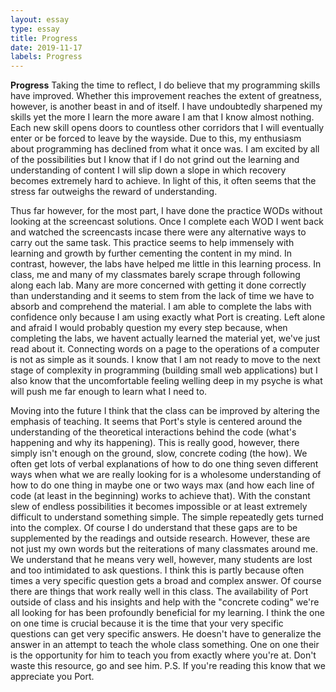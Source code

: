 ```yaml
---
layout: essay
type: essay
title: Progress
date: 2019-11-17
labels: Progress
---
```

__Progress__
Taking the time to reflect, I do believe that my programming skills have improved. Whether this improvement reaches the extent of greatness, however, is another beast in and of itself. I have undoubtedly sharpened my skills yet the more I learn the more aware I am that I know almost nothing. Each new skill opens doors to countless other corridors that I will eventually enter or be forced to leave by the wayside. Due to this, my enthusiasm about programming has declined from what it once was. I am excited by all of the possibilities but I know that if I do not grind out the learning and understanding of content I will slip down a slope in which recovery becomes extremely hard to achieve. In light of this, it often seems that the stress far outweighs the reward of understanding. 

Thus far however, for the most part, I have done the practice WODs without looking at the screencast solutions. Once I complete each WOD I went back and watched the screencasts incase there were any alternative ways to carry out the same task. This practice seems to help immensely with learning and growth by further cementing the content in my mind. In contrast, however, the labs have helped me little in this learning process. In class, me and many of my classmates barely scrape through following along each lab. Many are more concerned with getting it done correctly than understanding and it seems to stem from the lack of time we have to absorb and comprehend the material. I am able to complete the labs with confidence only because I am using exactly what Port is creating. Left alone and afraid I would probably question my every step because, when completing the labs, we havent actually learned the material yet, we've just read about it. Connecting words on a page to the operations of a computer is not as simple as it sounds. I know that I am not ready to move to the next stage of complexity in programming (building small web applications) but I also know that the uncomfortable feeling welling deep in my psyche is what will push me far enough to learn what I need to. 

Moving into the future I think that the class can be improved by altering the emphasis of teaching. It seems that Port's style is centered around the understanding of the theoretical interactions behind the code (what's happening and why its happening). This is really good, however, there simply isn't enough on the ground, slow, concrete coding (the how). We often get lots of verbal explanations of how to do one thing seven different ways when what we are really looking for is a wholesome understanding of how to do one thing in maybe one or two ways max (and how each line of code (at least in the beginning) works to achieve that). With the constant slew of endless possibilities it becomes impossible or at least extremely difficult to understand something simple. The simple repeatedly gets turned into the complex. Of course I do understand that these gaps are to be supplemented by the readings and outside research. However, these are not just my own words but the reiterations of many classmates around me. We understand that he means very well, however, many students are lost and too intimidated to ask questions. I think this is partly because often times a very specific question gets a broad and complex answer. Of course there are things that work really well in this class. The availability of Port outside of class and his insights and help with the "concrete coding" we're all looking for has been profoundly beneficial for my learning. I think the one on one time is crucial because it is the time that your very specific questions can get very specific answers. He doesn't have to generalize the answer in an attempt to teach the whole class something. One on one their is the opportunity for him to teach you from exactly where you're at. Don't waste this resource, go and see him. P.S. If you're reading this know that we appreciate you Port.  

